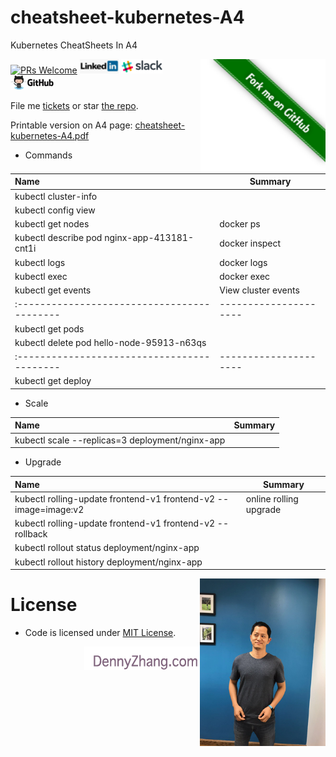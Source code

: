 # cheatsheet-kubernetes-A4
Kubernetes CheatSheets In A4

<a href="https://github.com/DennyZhang?tab=followers"><img align="right" width="200" height="183" src="https://raw.githubusercontent.com/USDevOps/mywechat-slack-group/master/images/fork_github.png" /></a>

[![PRs Welcome](https://img.shields.io/badge/PRs-welcome-brightgreen.svg)](http://makeapullrequest.com) [![LinkedIn](https://raw.githubusercontent.com/USDevOps/mywechat-slack-group/master/images/linkedin.png)](https://www.linkedin.com/in/dennyzhang001) [![Slack](https://raw.githubusercontent.com/USDevOps/mywechat-slack-group/master/images/slack.png)](https://www.dennyzhang.com/slack) [![Github](https://raw.githubusercontent.com/USDevOps/mywechat-slack-group/master/images/github.png)](https://github.com/DennyZhang)

File me [tickets](https://github.com/DennyZhang/cheatsheet-kubernetes-A4/issues) or star [the repo](https://github.com/DennyZhang/cheatsheet-kubernetes-A4).

Printable version on A4 page: [cheatsheet-kubernetes-A4.pdf](cheatsheet-kubernetes-A4.pdf)

- Commands

| Name                                        | Summary               |
| :------------------------------------------ | --------------------- |
| kubectl cluster-info                        |                       |
| kubectl config view                         |                       |
| kubectl get nodes                           | docker ps             |
| kubectl describe pod nginx-app-413181-cnt1i | docker inspect        |
| kubectl logs                                | docker logs           |
| kubectl exec                                | docker exec           |
| kubectl get events                          | View cluster events   |
| :------------------------------------------ | --------------------- |
| kubectl get pods                            |                       |
| kubectl delete pod hello-node-95913-n63qs   |                       |
| :------------------------------------------ | --------------------- |
| kubectl get deploy                          |                       |

- Scale

| Name                                             | Summary   |
| :----------------------------------------------- | --------- |
| kubectl scale --replicas=3 deployment/nginx-app  |           |

- Upgrade  

| Name                                                            | Summary                |
| :-------------------------------------------------------------- | ---------------------- |
| kubectl rolling-update frontend-v1 frontend-v2 --image=image:v2 | online rolling upgrade |
| kubectl rolling-update frontend-v1 frontend-v2 --rollback       |                        |
| kubectl rollout status deployment/nginx-app                     |                        |
| kubectl rollout history deployment/nginx-app                    |                        |

<a href="https://www.dennyzhang.com"><img align="right" width="201" height="268" src="https://raw.githubusercontent.com/USDevOps/mywechat-slack-group/master/images/denny_201706.png"></a>

# License
- Code is licensed under [MIT License](https://www.dennyzhang.com/wp-content/mit_license.txt).

<a href="https://www.dennyzhang.com"><img align="right" width="185" height="37" src="https://raw.githubusercontent.com/USDevOps/mywechat-slack-group/master/images/dns_small.png"></a>

